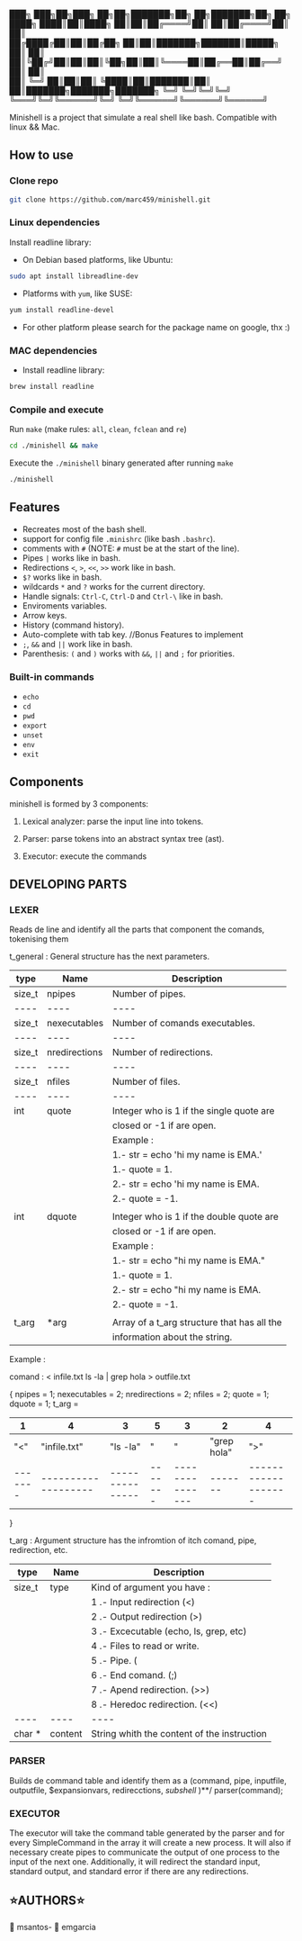 
███╗   ███╗██╗███╗   ██╗██╗███████╗██╗  ██╗███████╗██╗     ██╗     
████╗ ████║██║████╗  ██║██║██╔════╝██║  ██║██╔════╝██║     ██║     
██╔████╔██║██║██╔██╗ ██║██║███████╗███████║█████╗  ██║     ██║     
██║╚██╔╝██║██║██║╚██╗██║██║╚════██║██╔══██║██╔══╝  ██║     ██║     
██║ ╚═╝ ██║██║██║ ╚████║██║███████║██║  ██║███████╗███████╗███████╗
╚═╝     ╚═╝╚═╝╚═╝  ╚═══╝╚═╝╚══════╝╚═╝  ╚═╝╚══════╝╚══════╝╚══════╝
                                                                   
Minishell is a project that simulate a real shell like bash.
Compatible with linux && Mac.

## How to use

### Clone repo

```sh
git clone https://github.com/marc459/minishell.git
```

### Linux dependencies

Install readline library:

- On Debian based platforms, like Ubuntu:

```sh
sudo apt install libreadline-dev
```

- Platforms with `yum`, like SUSE:

```sh
yum install readline-devel
```

- For other platform please search for the package name on google, thx :)

### MAC dependencies

- Install readline library:

```sh
brew install readline
```

### Compile and execute

Run `make` (make rules: `all`, `clean`, `fclean` and `re`)

```sh
cd ./minishell && make
```

Execute the `./minishell` binary generated after running `make`

```sh
./minishell
```

## Features

- Recreates most of the bash shell.
- support for config file `.minishrc` (like bash `.bashrc`).
- comments with `#` (NOTE: `#` must be at the start of the line).
- Pipes `|` works like in bash.
- Redirections `<`, `>`, `<<`, `>>` work like in bash.
- `$?` works like in bash.
- wildcards `*` and `?` works for the current directory.
- Handle signals: `Ctrl-C`, `Ctrl-D` and `Ctrl-\` like in bash.
- Enviroments variables.
- Arrow keys.
- History (command history).
- Auto-complete with tab key.
//Bonus Features to implement
- `;`, `&&` and `||` work like in bash.
- Parenthesis: `(` and `)` works with `&&`, `||` and `;` for priorities.

### Built-in commands

- `echo`
- `cd`
- `pwd`
- `export`
- `unset`
- `env`
- `exit`

## Components

minishell is formed by 3 components:

1. Lexical analyzer: parse the input line into tokens.

2. Parser: parse tokens into an abstract syntax tree (ast).

3. Executor: execute the commands

## DEVELOPING PARTS ##

### LEXER ###
Reads de line and identify all the parts that component the comands, tokenising them


t_general : General structure has the next parameters.

|	type	|		Name		|		Description								|
|-----------|-------------------|-----------------------------------------------|
|	size_t	|	npipes			|	Number of pipes.							|
|	----	|		----		|					----						|
|	size_t	|	nexecutables		|	Number of comands executables.				|
|	----	|		----		|					----						|
|	size_t	|	nredirections	|	Number of redirections.						|
|	----	|		----		|					----						|
|	size_t	|	nfiles			|	Number of files.							|
|	----	|		----		|					----						|
|	int		|	quote			|	Integer who is 1 if the single quote are	|
|			|					|	closed or -1 if are open.					|
|			|					|	Example :									|
|			|					|	1.- str = echo 'hi my name is EMA.'			|
|			|					|	1.- quote = 1. 								|
|			|					|	2.- str = echo 'hi my name is EMA.			|
|			|					|	2.- quote = -1. 							|
|	    	|		    		|					    						|
|	int		|	dquote			|	Integer who is 1 if the double quote are	|
|			|					|	closed or -1 if are open.					|
|			|					|	Example :									|
|			|					|	1.- str = echo "hi my name is EMA."			|
|			|					|	1.- quote = 1. 								|
|			|					|	2.- str = echo "hi my name is EMA.			|
|			|					|	2.- quote = -1. 							|
|	    	|			    	|						    					|
|	t_arg	|	*arg			|	Array of a t_arg structure that has all the	|
|			|					|	information about the string.				|



Example :

comand : < infile.txt ls -la | grep hola > outfile.txt

{
	npipes = 1;
	nexecutables = 2;
	nredirections = 2;
	nfiles = 2;
	quote = 1;
	dquote = 1;
	t_arg =

|	1	|		4			|		3		|	5	|		3		|	2	|		4			|
|-------|-------------------|---------------|-------|---------------|-------|-------------------|
|	"<"	|	"infile.txt"	|	"ls -la"	|	"|"	|	"grep hola"	|	">"	|	"outfile.txt"	|
|-------|-------------------|---------------|-------|---------------|-------|-------------------|

}

t_arg : Argument structure has the infromtion of itch comand, pipe, redirection, etc.


|	type	|		Name		|		Description								|
|-----------|-------------------|-----------------------------------------------|
|	size_t	|	type			|	Kind of argument you have : 				|
|			|					|	1 .- Input redirection (<)					|
|			|					|	2 .- Output redirection (>)					|
|			|					|	3 .- Excecutable (echo, ls, grep, etc)		|
|			|					|	4 .- Files to read or write.				|
|			|					|	5 .- Pipe. (|)								|
|			|					|	6 .- End comand. (;)						|
|			|					|	7 .- Apend redirection. (>>)				|
|			|					|	8 .- Heredoc redirection. (<<)				|
|	----	|		----		|					----						|
|	char *	|	content			|	String whith the content of the instruction	|

### PARSER ###
Builds de command table and identify them as a (command, pipe, inputfile, outputfile, $expansionvars, redirecctions, *subshell* )**/ 
parser(command);
	
### EXECUTOR ###

The executor will take the command table generated by the parser and for every 
SimpleCommand in the array it will create a new process. It will also if necessary create pipes 
to communicate the output of one process to the input of the next one. Additionally, it will 
redirect the standard input, standard output, and standard error if there are any redirections.

## :star:AUTHORS:star: ##
:boy: msantos- 
:boy: emgarcia
